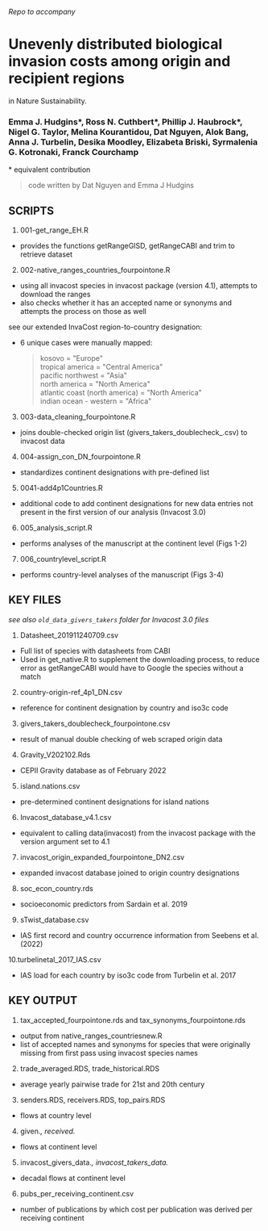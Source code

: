 _Repo to accompany_
# Unevenly distributed biological invasion costs among origin and recipient regions
in Nature Sustainability.

###  Emma J. Hudgins*, Ross N. Cuthbert*, Phillip J. Haubrock*, Nigel G. Taylor, Melina Kourantidou, Dat Nguyen, Alok Bang, Anna J. Turbelin, Desika Moodley, Elizabeta Briski, Syrmalenia G. Kotronaki, Franck Courchamp
\* equivalent contribution

> code written by Dat Nguyen and Emma J Hudgins

## SCRIPTS

1. 001-get_range_EH.R
  - provides the functions getRangeGISD, getRangeCABI and trim to retrieve dataset

2. 002-native_ranges_countries_fourpointone.R
  - using all invacost species in invacost package (version 4.1), attempts to download the ranges 
  - also checks whether it has an accepted name or synonyms and attempts the process on those as well

see our extended InvaCost region-to-country designation:
  - 6 unique cases were manually mapped:
    > kosovo = "Europe"  
    > tropical america = "Central America"  
    > pacific northwest = "Asia"  
    > north america = "North America"  
    > atlantic coast (north america) = "North America"  
    > indian ocean - western = "Africa"  

3. 003-data_cleaning_fourpointone.R
- joins double-checked origin list (givers_takers_doublecheck_.csv) to invacost data

4. 004-assign_con_DN_fourpointone.R
- standardizes continent designations with pre-defined list 

5. 0041-add4p1Countries.R
- additional code to add continent designations for new data entries not present in the first version of our analysis (Invacost 3.0)

6. 005_analysis_script.R
- performs analyses of the manuscript at the continent level (Figs 1-2)

7. 006_countrylevel_script.R
- performs country-level analyses of the manuscript (Figs 3-4)

## KEY FILES
*see also `old_data_givers_takers` folder for Invacost 3.0 files*

1. Datasheet_201911240709.csv
  - Full list of species with datasheets from CABI
  - Used in get_native.R to supplement the downloading process, to reduce error as getRangeCABI would have to Google the species without a match

2. country-origin-ref_4p1_DN.csv
- reference for continent designation by country and iso3c code

3. givers_takers_doublecheck_fourpointone.csv
- result of manual double checking of web scraped origin data

4. Gravity_V202102.Rds
- CEPII Gravity database as of February 2022

5. island.nations.csv
- pre-determined continent designations for island nations

6. Invacost_database_v4.1.csv
- equivalent to calling data(invacost) from the invacost package with the version argument set to 4.1

7. invacost_origin_expanded_fourpointone_DN2.csv
- expanded invacost database joined to origin country designations

8. soc_econ_country.rds
- socioeconomic predictors from Sardain et al. 2019

9. sTwist_database.csv
- IAS first record and country occurrence information from Seebens et al. (2022)

10.turbelinetal_2017_IAS.csv
- IAS load for each country by iso3c code from Turbelin et al. 2017

## KEY OUTPUT

1. tax_accepted_fourpointone.rds and tax_synonyms_fourpointone.rds
  - output from native_ranges_countriesnew.R
  - list of accepted names and synonyms for species that were originally missing from first pass using invacost species names

2. trade_averaged.RDS, trade_historical.RDS
- average yearly pairwise trade for 21st and 20th century

3. senders.RDS, receivers.RDS, top_pairs.RDS
- flows at country level

4. given.*, received.*
- flows at continent level

5. invacost_givers_data.*, invacost_takers_data.*
- decadal flows at continent level

6. pubs_per_receiving_continent.csv
- number of publications by which cost per publication was derived per receiving continent
